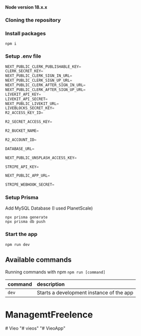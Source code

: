 **Node version 18.x.x**

### Cloning the repository

### Install packages

```shell
npm i
```

### Setup .env file

```js
NEXT_PUBLIC_CLERK_PUBLISHABLE_KEY=
CLERK_SECRET_KEY=
NEXT_PUBLIC_CLERK_SIGN_IN_URL=
NEXT_PUBLIC_CLERK_SIGN_UP_URL=
NEXT_PUBLIC_CLERK_AFTER_SIGN_IN_URL=
NEXT_PUBLIC_CLERK_AFTER_SIGN_UP_URL=
LIVEKIT_API_KEY=
LIVEKIT_API_SECRET=
NEXT_PUBLIC_LIVEKIT_URL=
LIVEBLOCKS_SECRET_KEY=
R2_ACCESS_KEY_ID=

R2_SECRET_ACCESS_KEY=

R2_BUCKET_NAME=

R2_ACCOUNT_ID=

DATABASE_URL=

NEXT_PUBLIC_UNSPLASH_ACCESS_KEY=

STRIPE_API_KEY=

NEXT_PUBLIC_APP_URL=

STRIPE_WEBHOOK_SECRET=
```

### Setup Prisma

Add MySQL Database (I used PlanetScale)

```shell
npx prisma generate
npx prisma db push

```

### Start the app

```shell
npm run dev
```

## Available commands

Running commands with npm `npm run [command]`

| command | description                              |
| :------ | :--------------------------------------- |
| `dev`   | Starts a development instance of the app |

# ManagemtFreelence

#   V i e o 
 
 "# vieos"
"# VieoApp"
